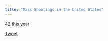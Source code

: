 ```yaml
---
title: "Mass Shootings in the United States"
---
```


<span class="major-number">42</span>
[this year](http://www.gunviolencearchive.org/reports/mass-shooting)

<a class="twitter-share-button"
	href="https://twitter.com/share"
	data-text="There have been 42 mass shootings in the U.S. already this year! "
	data-hashtags="MarchForOurLives"
	data-url="https://massshootings.us"
	data-via="FelicianoTech"
	data-related="AMarch4OurLives">
Tweet</a>
